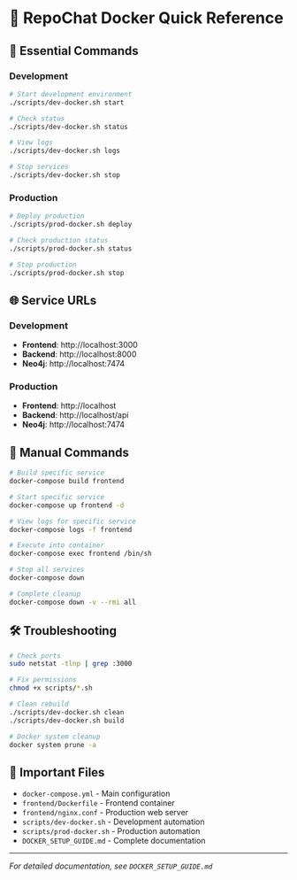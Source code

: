 # 🐳 RepoChat Docker Quick Reference

## 🚀 Essential Commands

### Development
```bash
# Start development environment
./scripts/dev-docker.sh start

# Check status
./scripts/dev-docker.sh status

# View logs  
./scripts/dev-docker.sh logs

# Stop services
./scripts/dev-docker.sh stop
```

### Production
```bash
# Deploy production
./scripts/prod-docker.sh deploy

# Check production status
./scripts/prod-docker.sh status

# Stop production
./scripts/prod-docker.sh stop
```

## 🌐 Service URLs

### Development
- **Frontend**: http://localhost:3000
- **Backend**: http://localhost:8000  
- **Neo4j**: http://localhost:7474

### Production  
- **Frontend**: http://localhost
- **Backend**: http://localhost/api
- **Neo4j**: http://localhost:7474

## 🔧 Manual Commands

```bash
# Build specific service
docker-compose build frontend

# Start specific service
docker-compose up frontend -d

# View logs for specific service
docker-compose logs -f frontend

# Execute into container
docker-compose exec frontend /bin/sh

# Stop all services
docker-compose down

# Complete cleanup
docker-compose down -v --rmi all
```

## 🛠️ Troubleshooting

```bash
# Check ports
sudo netstat -tlnp | grep :3000

# Fix permissions  
chmod +x scripts/*.sh

# Clean rebuild
./scripts/dev-docker.sh clean
./scripts/dev-docker.sh build

# Docker system cleanup
docker system prune -a
```

## 📁 Important Files

- `docker-compose.yml` - Main configuration
- `frontend/Dockerfile` - Frontend container  
- `frontend/nginx.conf` - Production web server
- `scripts/dev-docker.sh` - Development automation
- `scripts/prod-docker.sh` - Production automation
- `DOCKER_SETUP_GUIDE.md` - Complete documentation

---

*For detailed documentation, see `DOCKER_SETUP_GUIDE.md`* 